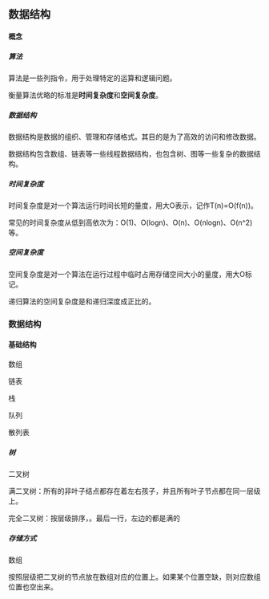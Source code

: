 ## 数据结构

#### 概念

##### 算法

算法是一些列指令，用于处理特定的运算和逻辑问题。

衡量算法优略的标准是**时间复杂度**和**空间复杂度**。

##### 数据结构

数据结构是数据的组织、管理和存储格式。其目的是为了高效的访问和修改数据。

数据结构包含数组、链表等一些线程数据结构，也包含树、图等一些复杂的数据结构。

##### 时间复杂度

时间复杂度是对一个算法运行时间长短的量度，用大O表示，记作T(n)=O(f(n))。

常见的时间复杂度从低到高依次为：O(1)、O(logn)、O(n)、O(nlogn)、O(n^2)等。

##### 空间复杂度

空间复杂度是对一个算法在运行过程中临时占用存储空间大小的量度，用大O标记。

递归算法的空间复杂度是和递归深度成正比的。

### 数据结构

#### 基础结构

数组

链表

栈

队列

散列表

##### 树

二叉树

满二叉树：所有的非叶子结点都存在着左右孩子，并且所有叶子节点都在同一层级上。

完全二叉树：按层级排序，。最后一行，左边的都是满的

##### 存储方式

数组

按照层级把二叉树的节点放在数组对应的位置上。如果某个位置空缺，则对应数组位置也空出来。